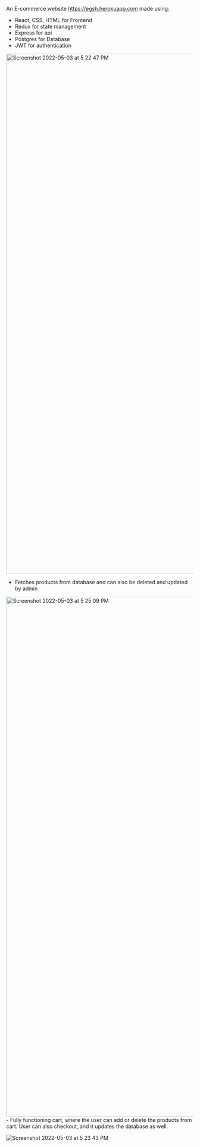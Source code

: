 An E-commerce website https://egsh.herokuapp.com made using:
- React, CSS, HTML for Frontend
- Redux for state management
- Express for api
- Postgres for Database
- JWT for authentication
<img width="1397" alt="Screenshot 2022-05-03 at 5 22 47 PM" src="https://user-images.githubusercontent.com/57212561/166584266-1e0f23ef-197b-4f3f-a891-17571c009294.png">

- Fetches products from database and can also be deleted and updated by admin
<img width="1397" alt="Screenshot 2022-05-03 at 5 25 09 PM" src="https://user-images.githubusercontent.com/57212561/166584286-8665f93c-77dd-4fe8-91a6-d651dea515d5.png">
- Fully functioning cart, where the user can add or delete the products from cart. User can also checkout, and it updates the database as well.

![Screenshot 2022-05-03 at 5 23 43 PM](https://user-images.githubusercontent.com/57212561/166584323-7e1740be-c6fd-48b6-a784-967315ee0e4c.png)

